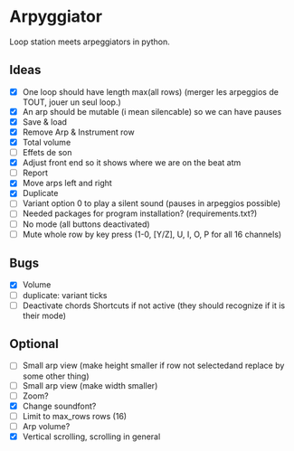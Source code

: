 # Arpyggiator

Loop station meets arpeggiators in python.

## Ideas

- [x] One loop should have length max(all rows) (merger les arpeggios de TOUT, jouer un seul loop.)
- [x] An arp should be mutable (i mean silencable) so we can have pauses
- [x] Save & load
- [X] Remove Arp & Instrument row 
- [X] Total volume
- [ ] Effets de son
- [x] Adjust front end so it shows where we are on the beat atm
- [ ] Report
- [x] Move arps left and right
- [x] Duplicate
- [ ] Variant option 0 to play a silent sound (pauses in arpeggios possible)
- [ ] Needed packages for program installation? (requirements.txt?)
- [ ] No mode (all buttons deactivated)
- [ ] Mute whole row by key press (1-0, [Y/Z], U, I, O, P for all 16 channels)

## Bugs

- [x] Volume
- [ ] duplicate: variant ticks
- [ ] Deactivate chords Shortcuts if not active (they should recognize if it is their mode)

## Optional

- [ ] Small arp view (make height smaller if row not selectedand replace by some other thing)
- [ ] Small arp view (make width smaller)
- [ ] Zoom?
- [x] Change soundfont?
- [ ] Limit to max_rows rows (16)
- [ ] Arp volume?
- [x] Vertical scrolling, scrolling in general
